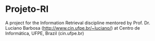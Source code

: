 # Projeto-RI
A project for the Information Retrieval discipline mentored by Prof. Dr. Luciano Barbosa (http://www.cin.ufpe.br/~luciano/) at Centro de Informática, UFPE, Brazil (cin.ufpe.br)
